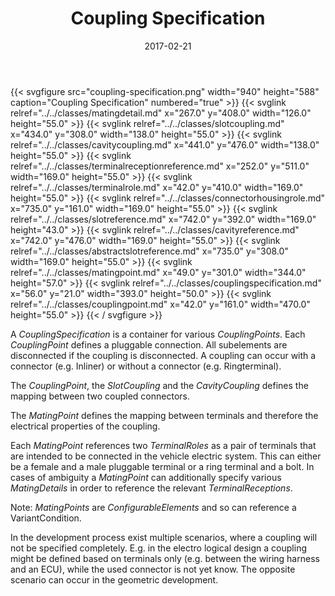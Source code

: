 ﻿---
title: Coupling Specification
toc: false
type: specs
layout: diagram
date: "2017-02-21"
draft: false
specification: VEC
version: 1.1.3
documentType: "Recommendation"
elementType: Diagram
classes:
  - MatingDetail
  - SlotCoupling
  - CavityCoupling
  - TerminalReceptionReference
  - TerminalRole
  - ConnectorHousingRole
  - SlotReference
  - CavityReference
  - AbstractSlotReference
  - MatingPoint
  - CouplingSpecification
  - CouplingPoint
menu:
  VEC-1.1.3:    
    parent: connectivity
    identifier: connectivity/coupling-specification
    weight: 1006006 

# Prev/next pager order (if `docs_section_pager` enabled in `params.toml`)
weight: 1006006
---
{{< svgfigure src="coupling-specification.png" width="940" height="588" caption="Coupling Specification" numbered="true" >}}
  {{< svglink relref="../../classes/matingdetail.md" x="267.0" y="408.0" width="126.0" height="55.0" >}}
  {{< svglink relref="../../classes/slotcoupling.md" x="434.0" y="308.0" width="138.0" height="55.0" >}}
  {{< svglink relref="../../classes/cavitycoupling.md" x="441.0" y="476.0" width="138.0" height="55.0" >}}
  {{< svglink relref="../../classes/terminalreceptionreference.md" x="252.0" y="511.0" width="169.0" height="55.0" >}}
  {{< svglink relref="../../classes/terminalrole.md" x="42.0" y="410.0" width="169.0" height="55.0" >}}
  {{< svglink relref="../../classes/connectorhousingrole.md" x="735.0" y="161.0" width="169.0" height="55.0" >}}
  {{< svglink relref="../../classes/slotreference.md" x="742.0" y="392.0" width="169.0" height="43.0" >}}
  {{< svglink relref="../../classes/cavityreference.md" x="742.0" y="476.0" width="169.0" height="55.0" >}}
  {{< svglink relref="../../classes/abstractslotreference.md" x="735.0" y="308.0" width="169.0" height="55.0" >}}
  {{< svglink relref="../../classes/matingpoint.md" x="49.0" y="301.0" width="344.0" height="57.0" >}}
  {{< svglink relref="../../classes/couplingspecification.md" x="56.0" y="21.0" width="393.0" height="50.0" >}}
  {{< svglink relref="../../classes/couplingpoint.md" x="42.0" y="161.0" width="470.0" height="55.0" >}}
{{< / svgfigure >}}
<p> A <i>CouplingSpecification</i> is a container for various <i>CouplingPoints</i>. Each <i>CouplingPoint</i> defines a pluggable connection. All subelements are disconnected if the coupling is disconnected. A coupling can occur with a connector (e.g. Inliner) or without a connector (e.g. Ringterminal).     </p>      <p> The <i>CouplingPoint</i>, the <i>SlotCoupling</i> and the <i>CavityCoupling</i> defines the mapping between two coupled connectors.     </p>      <p> The <i>MatingPoint</i> defines the mapping between terminals and therefore the electrical properties of the coupling.     </p>      <p> Each <i>MatingPoint</i> references two <i>TerminalRoles</i> as a pair of terminals that are intended to be connected in the vehicle electric system. This can either be a female and a male pluggable terminal or a ring terminal and a bolt. In cases of ambiguity a <i>MatingPoint</i> can additionally specify various <i>MatingDetails</i> in order to reference the relevant <i>TerminalReceptions</i>.     </p>      <p> Note: <i>MatingPoints</i> are <i>ConfigurableElements</i> and so can reference a VariantCondition.     </p>      <p> In the development process exist multiple scenarios, where a coupling will not be specified completely. E.g. in the electro logical design a coupling might be defined based on terminals only (e.g. between the wiring harness and an ECU), while the used connector is not yet know. The opposite scenario can occur in the geometric development.       </p>